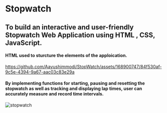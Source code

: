 # Stopwatch

## To build an interactive and user-friendly Stopwatch Web Application using HTML , CSS, JavaScript.
#### HTML used to sturcture the elements of the apploication.

https://github.com/Aayushimmodi/StopWatch/assets/168900747/84f530af-9c5e-4394-9a67-aac03c83e29a


#### By implementing functions for starting, pausing and resetting the stopwatch as well as tracking and displaying lap times, user can accurately measure and record time intervals. 
![stopwatch](https://github.com/Aayushimmodi/StopWatch/assets/168900747/4c820fc3-d0b0-4610-8a53-a7e5fcb631c5)
